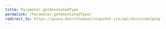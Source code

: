 ```yaml
---
title: Parameter.getAnnotatedType
permalink: /Parameter.getAnnotatedType/
redirect_to: https://guava.dev/releases/snapshot-jre/api/docs/com/google/common/reflect/Parameter.html#getAnnotatedType--
---
```

